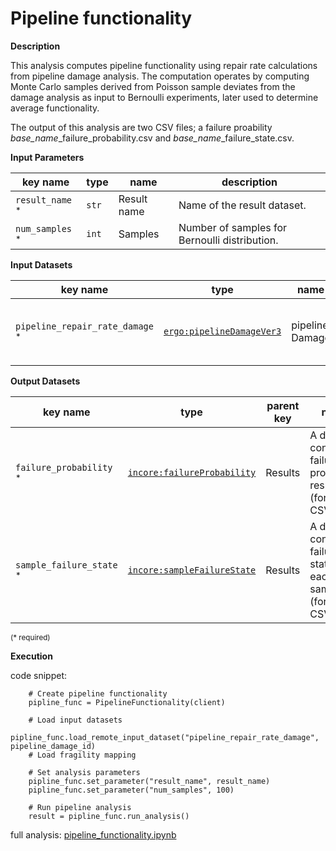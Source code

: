 # Pipeline functionality

**Description**

This analysis computes pipeline functionality using repair rate calculations from pipeline damage analysis. 
The computation operates by computing Monte Carlo samples derived from Poisson sample deviates from the damage analysis as input to Bernoulli experiments, later used to determine average functionality.

The output of this analysis are two CSV files; a failure proability *base_name*_failure_probability.csv
and *base_name*_failure_state.csv.
    
**Input Parameters**

key name | type | name | description
--- | --- | --- | ---
`result_name` <sup>*</sup> | `str` | Result name | Name of the result dataset.
`num_samples` <sup>*</sup> | `int` | Samples | Number of samples for Bernoulli distribution.

**Input Datasets**

key name | type | name | description
--- | --- | --- | ---
`pipeline_repair_rate_damage` <sup>*</sup> | [`ergo:pipelineDamageVer3`](https://tools.in-core.org/semantics/api/types/ergo:pipelineDamageVer3) | pipeline Damage | Output of the pipeline damage repair rate analysis

**Output Datasets**

key name | type | parent key | name | description
--- | --- | --- | --- | ---
`failure_probability` <sup>*</sup> | [`incore:failureProbability`](https://tools.in-core.org/semantics/api/types/incore:failureProbability) | Results | A dataset containing failure probability results <br>(format: CSV).
`sample_failure_state` <sup>*</sup> | [`incore:sampleFailureState`](https://tools.in-core.org/semantics/api/types/incore:sampleFailureState) | Results | A dataset containing failure state for each sample <br>(format: CSV).
                    
<small>(* required)</small>

**Execution** 

code snippet:

```
    # Create pipeline functionality
    pipline_func = PipelineFunctionality(client)

    # Load input datasets
    pipline_func.load_remote_input_dataset("pipeline_repair_rate_damage", pipeline_damage_id)
    # Load fragility mapping

    # Set analysis parameters
    pipline_func.set_parameter("result_name", result_name)
    pipline_func.set_parameter("num_samples", 100)

    # Run pipeline analysis
    result = pipline_func.run_analysis()
```

full analysis: [pipeline_functionality.ipynb](https://github.com/IN-CORE/incore-docs/blob/main/notebooks/pipeline_functionality.ipynb)

